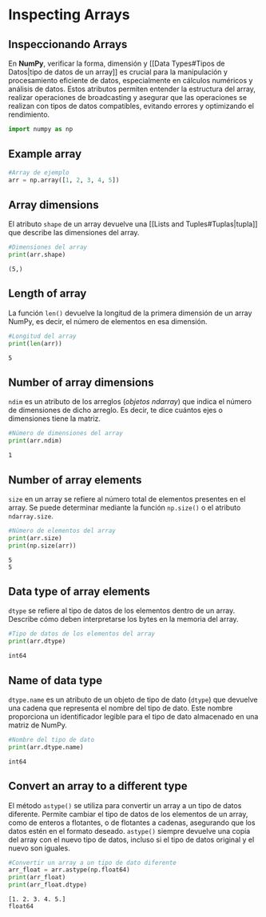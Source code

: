 # Inspecting Arrays

## Inspeccionando Arrays

En **NumPy**, verificar la forma, dimensión y [[Data Types#Tipos de Datos|tipo de datos de un array]] es crucial para la manipulación y procesamiento eficiente de datos, especialmente en cálculos numéricos y análisis de datos. Estos atributos permiten entender la estructura del array, realizar operaciones de broadcasting y asegurar que las operaciones se realizan con tipos de datos compatibles, evitando errores y optimizando el rendimiento.

```python
import numpy as np
```

## Example array

```python
#Array de ejemplo
arr = np.array([1, 2, 3, 4, 5])
```

## Array dimensions

El atributo ``shape`` de un array devuelve una [[Lists and Tuples#Tuplas|tupla]] que describe las dimensiones del array.

```python
#Dimensiones del array
print(arr.shape)
```

    (5,)

## Length of array

La función ``len()`` devuelve la longitud de la primera dimensión de un array NumPy, es decir, el número de elementos en esa dimensión.

```python
#Longitud del array
print(len(arr))
```

    5

## Number of array dimensions

``ndim`` es un atributo de los arreglos (*objetos ndarray*) que indica el número de dimensiones de dicho arreglo. Es decir, te dice cuántos ejes o dimensiones tiene la matriz.

```python
#Número de dimensiones del array
print(arr.ndim)
```

    1

## Number of array elements

``size`` en un array se refiere al número total de elementos presentes en el array. Se puede determinar mediante la función ``np.size()``  o el atributo ``ndarray.size``.

```python
#Número de elementos del array
print(arr.size)
print(np.size(arr))
```

    5
    5

## Data type of array elements

``dtype`` se refiere al tipo de datos de los elementos dentro de un array. Describe cómo deben interpretarse los bytes en la memoria del array.

```python
#Tipo de datos de los elementos del array
print(arr.dtype)
```

    int64

## Name of data type

``dtype.name`` es un atributo de un objeto de tipo de dato (``dtype``) que devuelve una cadena que representa el nombre del tipo de dato. Este nombre proporciona un identificador legible para el tipo de dato almacenado en una matriz de NumPy.

```python
#Nombre del tipo de dato
print(arr.dtype.name)
```

    int64

## Convert an array to a different type

El método ``astype()`` se utiliza para convertir un array a un tipo de datos diferente. Permite cambiar el tipo de datos de los elementos de un array, como de enteros a flotantes, o de flotantes a cadenas, asegurando que los datos estén en el formato deseado. ``astype()`` siempre devuelve una copia del array con el nuevo tipo de datos, incluso si el tipo de datos original y el nuevo son iguales.

```python
#Convertir un array a un tipo de dato diferente
arr_float = arr.astype(np.float64)
print(arr_float)
print(arr_float.dtype)
```

    [1. 2. 3. 4. 5.]
    float64
